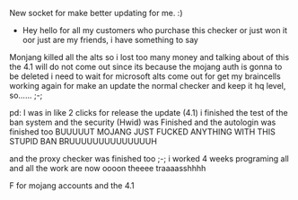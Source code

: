 New socket for make better updating for me. :)

- Hey hello for all my customers who purchase this checker 
or just won it oor just are my friends, i have something to say


Monjang killed all the alts so i lost too many money
and talking about of this the 4.1 will do not come out
since its because the mojang auth is gonna to be deleted
i need to wait for microsoft alts come out for get my
braincells working again for make an update the normal checker
and keep it hq level, so...... ;-;


pd: I was in like 2 clicks for release the update (4.1)
i finished the test of the ban system and the security (Hwid) was Finished
and the autologin was finished too BUUUUUT MOJANG JUST FUCKED ANYTHING WITH
THIS STUPID BAN BRUUUUUUUUUUUUUUH

and the proxy checker was finished too ;-;
i worked 4 weeks programing all and all 
the work are now oooon theeee traaaasshhhh



F for mojang accounts and the 4.1
